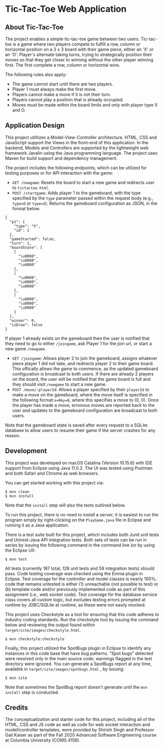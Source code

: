 #  Tic-Tac-Toe Web Application

## About Tic-Tac-Toe
The project enables a simple tic-tac-toe game between two users. Tic-tac-toe is a game where two players compete to fulfill a row, column or horizontal position on a 3 x 3 board with their game piece, either an 'X' or an 'O'. Player's alternate taking turns, trying to strategically position their moves so that they get closer to winning without the other player winning first. The first complete a row, column or horizontal wins.

The following rules also apply:
* The game cannot start until there are two players.
* Player 1 must always make the first move.
* Players cannot make a move if it is not their turn.
* Players cannot play a position that is already occupied.
* Moves must be made within the board limits and only with player type X and O.

## Application Design

This project utiltizes a Model-View-Controller architecture. HTML, CSS and JavaScript support the Views in the front-end of this application. In the backend, Models and Controllers are supported by the lightweight web framework Javalin using the Java programming language. The project uses Maven for build support and dependency management.

The project includes the following endpoints, which can be utilized for testing purposes or for API interaction with the game:
* `GET /newgame`: Resets the board to start a new game and redirects user to `tictactoe.html`.
* `POST /startgame`: Adds player 1 to the gameboard, with the type specified by the `type` parameter passed within the request body (e.g., `type=O` or `type=X`). Returns the gameboard configuration as JSON, in the format below:
```
{
  "p1": {
    "type": "X",
    "id": 1
  },
  "gameStarted": false,
  "turn": 1,
  "boardState": [
    [
      "\u0000",
      "\u0000",
      "\u0000"
    ],
    [
      "\u0000",
      "\u0000",
      "\u0000"
    ],
    [
      "\u0000",
      "\u0000",
      "\u0000"
    ]
  ],
  "winner": 0,
  "isDraw": false
}
```
If player 1 already exists on the gameboard then the user is notified that they need to go to either `/joingame`, ask Player 1 for the join url, or start a new game `/newgame`.

* `GET /joingame`: Allows player 2 to join the gameboard, assigns whatever piece player 1 did not take, and redirects player 2 to their game board. This offically allows the game to commence, as the updated gameboard configuration is broadcast to both users. If there are already 2 players on the board, the user will be notified that the game board is full and they should visit `/newgame` to start a new game.
* `POST /move/:playerId`: Allows a player specified by their `playerId` to make a move on the gameboard, where the move itself is specified in the following format:`x=0&y=0`, where this specifies a move to (0, 0). Once the player has made a move, erronous moves are reported back to the user and updates to the gameboard configuration are broadcast to both users.

Note that the gameboard state is saved after every request to a SQLite database to allow users to resume their game if the server crashes for any reason.

## Development

This project was developed on macOS Catalina (Version 10.15.6) with IDE support from Eclipse using Java 11.0.2. The UI was tested using Postman and both Safari and Chrome as web browsers.

You can get started working with this project via:
```
$ mvn clean
$ mvn install
```
Note that the `install` step will also the tests outlined below.

To run this project, there is no need to install a server; it is easiest to run the program simply by right-clicking on the `PlayGame.java` file in Eclipse and running it as a Java application.

There is a test suite built for this project, which includes both Junit unit tests and Unirest-Java API integration tests. Both sets of tests can be run in series by issuing the following command in the command line (or by using the Eclipse UI):
```
$ mvn test
```
All tests (currently 187 total, 128 unit tests and 59 integration tests) should pass. Code testing coverage was checked using the Emma plugin in Eclipse. Test coverage for the controller and model classes is nearly 100%; code that remains untested is either (1) unreachable (not possible to test) or (b) template code and/or previously implemented code as part of this assignment (i.e., web socket code). Test coverage for the database service class covers all custom logic, but excludes testing errors prompted at runtime by JDBC/SQLite at runtime, as these were not easily mocked.

This project uses Checkstyle as a tool for ensuring that this code adheres to industry coding standards. Run the checkstyle tool by issuing the command below and reviewing the output found within `target/site/images/checkstyle.html`.
```
$ mvn checkstyle:checkstyle
```
Finally, this project utilized the SpotBugs plugin in Eclipse to identify any instances in this code base that have bug patterns. "Spot bugs" detected were resolved only in the main source code; warnings flagged in the test directory were ignored. You can generate a SpotBugs report at any time, available in `target/site/images/spotbugs.html` , by issuing:
```
$ mvn site
```
Note that sometimes the SpotBug report doesn't generate until the  `mvn install` step is conducted.

## Credits

The conceptualization and starter code for this project, including all of the HTML, CSS and JS code as well as code for web socket interaction and model/controller templates, were provided by Shirish Singh and Professor Gail Kaiser as part of the Fall 2020 Advanced Software Engineering course at Columbia University (COMS 4156).

